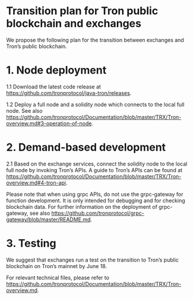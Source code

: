 # Transition plan for Tron public blockchain and exchanges
We propose the following plan for the transition between exchanges and Tron’s public blockchain.

# 1.	Node deployment

1.1	Download the latest code release at https://github.com/tronprotocol/java-tron/releases.

1.2	Deploy a full node and a solidity node which connects to the local full node. See also https://github.com/tronprotocol/Documentation/blob/master/TRX/Tron-overview.md#3-operation-of-node.

# 2.	Demand-based development

2.1	Based on the exchange services, connect the solidity node to the local full node by invoking Tron’s APIs. A guide to Tron’s APIs can be found at https://github.com/tronprotocol/Documentation/blob/master/TRX/Tron-overview.md#4-tron-api.

Please note that when using grpc APIs, do not use the grpc-gateway for function development. It is only intended for debugging and for checking blockchain data. For further information on the deployment of grpc-gateway, see also https://github.com/tronprotocol/grpc-gateway/blob/master/README.md.

# 3.	Testing

We suggest that exchanges run a test on the transition to Tron’s public blockchain on Tron’s mainnet by June 18.

For relevant technical files, please refer to https://github.com/tronprotocol/Documentation/blob/master/TRX/Tron-overview.md.
